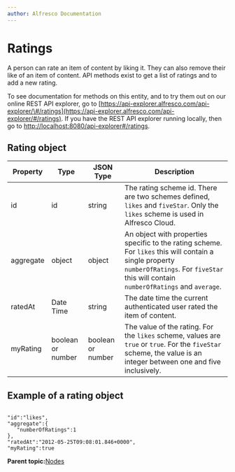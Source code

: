 ```yaml
---
author: Alfresco Documentation
---
```


# Ratings

A person can rate an item of content by liking it. They can also remove their like of an item of content. API methods exist to get a list of ratings and to add a new rating.

To see documentation for methods on this entity, and to try them out on our online REST API explorer, go to [https://api-explorer.alfresco.com/api-explorer/\#/ratings](https://api-explorer.alfresco.com/api-explorer/#/ratings). If you have the REST API explorer running locally, then go to [http://localhost:8080/api-explorer\#/ratings](http://localhost:8080/api-explorer/#/ratings).

## Rating object

|Property|Type|JSON Type|Description|
|--------|----|---------|-----------|
|id|id|string|The rating scheme id. There are two schemes defined, `likes` and `fiveStar`. Only the `likes` scheme is used in Alfresco Cloud.|
|aggregate|object|object|An object with properties specific to the rating scheme. For `likes` this will contain a single property `numberOfRatings`. For `fiveStar` this will contain `numberOfRatings` and `average`.|
|ratedAt|Date Time|string|The date time the current authenticated user rated the item of content.|
|myRating|boolean or number|boolean or number|The value of the rating. For the `likes` scheme, values are `true` or `true`. For the `fiveStar` scheme, the value is an integer between one and five inclusively.|

## Example of a rating object

```

"id":"likes",
"aggregate":{
   "numberOfRatings":1
},
"ratedAt":"2012-05-25T09:08:01.846+0000",
"myRating":true
```

**Parent topic:**[Nodes](../../../pra/1/concepts/pra-nodes.md)

